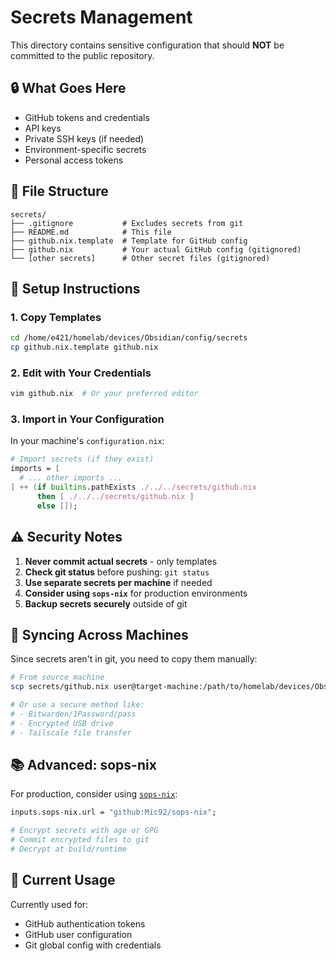 # Secrets Management

This directory contains sensitive configuration that should **NOT** be committed to the public repository.

## 🔒 **What Goes Here**

- GitHub tokens and credentials
- API keys
- Private SSH keys (if needed)
- Environment-specific secrets
- Personal access tokens

## 📁 **File Structure**

```
secrets/
├── .gitignore           # Excludes secrets from git
├── README.md            # This file
├── github.nix.template  # Template for GitHub config
├── github.nix           # Your actual GitHub config (gitignored)
└── [other secrets]      # Other secret files (gitignored)
```

## 🚀 **Setup Instructions**

### **1. Copy Templates**

```bash
cd /home/e421/homelab/devices/Obsidian/config/secrets
cp github.nix.template github.nix
```

### **2. Edit with Your Credentials**

```bash
vim github.nix  # Or your preferred editor
```

### **3. Import in Your Configuration**

In your machine's `configuration.nix`:

```nix
# Import secrets (if they exist)
imports = [
  # ... other imports ...
] ++ (if builtins.pathExists ./../../secrets/github.nix 
      then [ ./../../secrets/github.nix ] 
      else []);
```

## ⚠️ **Security Notes**

1. **Never commit actual secrets** - only templates
2. **Check git status** before pushing: `git status`
3. **Use separate secrets per machine** if needed
4. **Consider using `sops-nix`** for production environments
5. **Backup secrets securely** outside of git

## 🔄 **Syncing Across Machines**

Since secrets aren't in git, you need to copy them manually:

```bash
# From source machine
scp secrets/github.nix user@target-machine:/path/to/homelab/devices/Obsidian/config/secrets/

# Or use a secure method like:
# - Bitwarden/1Password/pass
# - Encrypted USB drive
# - Tailscale file transfer
```

## 📚 **Advanced: sops-nix**

For production, consider using [`sops-nix`](https://github.com/Mic92/sops-nix):

```nix
inputs.sops-nix.url = "github:Mic92/sops-nix";

# Encrypt secrets with age or GPG
# Commit encrypted files to git
# Decrypt at build/runtime
```

## 🎯 **Current Usage**

Currently used for:
- GitHub authentication tokens
- GitHub user configuration
- Git global config with credentials
